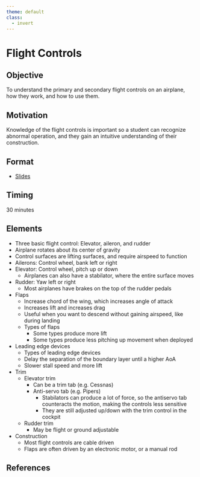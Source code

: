 ```yaml
---
theme: default
class:
  - invert
---
```


# Flight Controls

## Objective

To understand the primary and secondary flight controls on an airplane, how they work, and how to use them.

## Motivation

Knowledge of the flight controls is important so a student can recognize abnormal operation, and they gain an intuitive understanding of their construction.

## Format

- [Slides](/slides/flight-controls.pdf)

## Timing

30 minutes

## Elements

- Three basic flight control: Elevator, aileron, and rudder
- Airplane rotates about its center of gravity
- Control surfaces are lifting surfaces, and require airspeed to function
- Ailerons: Control wheel, bank left or right
- Elevator: Control wheel, pitch up or down
  - Airplanes can also have a stabilator, where the entire surface moves
- Rudder: Yaw left or right
  - Most airplanes have brakes on the top of the rudder pedals
- Flaps
  - Increase chord of the wing, which increases angle of attack
  - Increases lift and increases drag
  - Useful when you want to descend without gaining airspeed, like during landing
  - Types of flaps
    - Some types produce more lift
    - Some types produce less pitching up movement when deployed
- Leading edge devices
  - Types of leading edge devices
  - Delay the separation of the boundary layer until a higher AoA
  - Slower stall speed and more lift
- Trim
  - Elevator trim
    - Can be a trim tab (e.g. Cessnas)
    - Anti-servo tab (e.g. Pipers)
      - Stabilators can produce a lot of force, so the antiservo tab counteracts the motion, making the controls less sensitive
      - They are still adjusted up/down with the trim control in the cockpit
  - Rudder trim
    - May be flight or ground adjustable
- Construction
  - Most flight controls are cable driven
  - Flaps are often driven by an electronic motor, or a manual rod

## References
